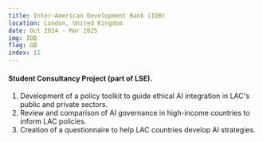 ```yaml
---
title: Inter-American Development Bank (IDB)
location: London, United Kingdom
date: Oct 2024 - Mar 2025
img: IDB
flag: GB
index: 11
---
```


<h4 class="text-left text-[clamp(1.3rem,3vw,1.45rem)] text-black">Student Consultancy Project (part of LSE).</h4>

<ol class="list-[circle]">
    <li class="ml-5 prose">
        Development of a policy toolkit to guide ethical AI integration in LAC's public and private sectors.
    </li>
    <li class="ml-5 prose">
        Review and comparison of AI governance in high-income countries to inform LAC policies.
    </li>
    <li class="ml-5 prose">
        Creation of a questionnaire to help LAC countries develop AI strategies.
    </li>
</ol>
